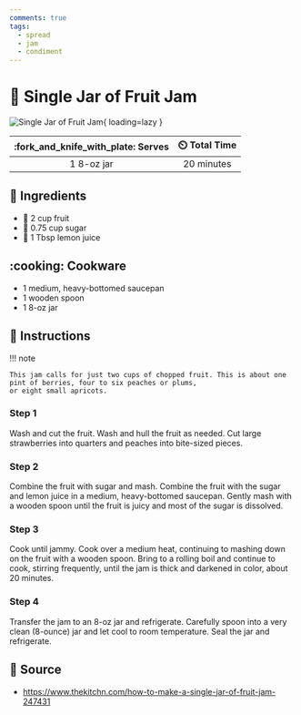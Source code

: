 ```yaml
---
comments: true
tags:
  - spread
  - jam
  - condiment
---
```

# :strawberry: Single Jar of Fruit Jam

![Single Jar of Fruit Jam](../assets/images/single-jar-of-fruit-jam.jpg){ loading=lazy }

| :fork_and_knife_with_plate: Serves | :timer_clock: Total Time |
|:----------------------------------:|:-----------------------: |
| 1 8-oz jar | 20 minutes |

## :salt: Ingredients

- :strawberry: 2 cup fruit
- :candy: 0.75 cup sugar
- :lemon: 1 Tbsp lemon juice

## :cooking: Cookware

- 1 medium, heavy-bottomed saucepan
- 1 wooden spoon
- 1 8-oz jar

## :pencil: Instructions

!!! note

    This jam calls for just two cups of chopped fruit. This is about one pint of berries, four to six peaches or plums,
    or eight small apricots.

### Step 1

Wash and cut the fruit. Wash and hull the fruit as needed. Cut large strawberries into quarters and peaches into
bite-sized pieces.

### Step 2

Combine the fruit with sugar and mash. Combine the fruit with the sugar and lemon juice in a medium, heavy-bottomed
saucepan. Gently mash with a wooden spoon until the fruit is juicy and most of the sugar is dissolved.

### Step 3

Cook until jammy. Cook over a medium heat, continuing to mashing down on the fruit with a wooden spoon. Bring to a
rolling boil and continue to cook, stirring frequently, until the jam is thick and darkened in color, about 20 minutes.

### Step 4

Transfer the jam to an 8-oz jar and refrigerate. Carefully spoon into a very clean (8-ounce) jar and let cool to room
temperature. Seal the jar and refrigerate.

## :link: Source

- <https://www.thekitchn.com/how-to-make-a-single-jar-of-fruit-jam-247431>
